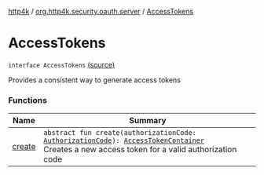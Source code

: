 [http4k](../../index.md) / [org.http4k.security.oauth.server](../index.md) / [AccessTokens](./index.md)

# AccessTokens

`interface AccessTokens` [(source)](https://github.com/http4k/http4k/blob/master/http4k-security-oauth/src/main/kotlin/org/http4k/security/oauth/server/AccessTokens.kt#L8)

Provides a consistent way to generate access tokens

### Functions

| Name | Summary |
|---|---|
| [create](create.md) | `abstract fun create(authorizationCode: `[`AuthorizationCode`](../-authorization-code/index.md)`): `[`AccessTokenContainer`](../../org.http4k.security/-access-token-container/index.md)<br>Creates a new access token for a valid authorization code |
